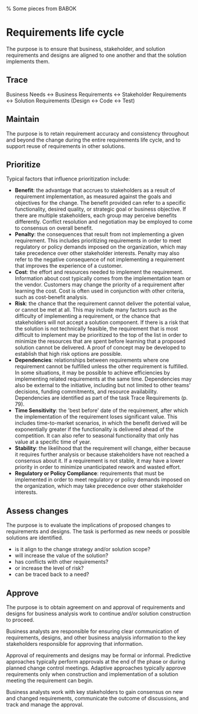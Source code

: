 % Some pieces from BABOK

# Requirements life cycle

The purpose is to ensure that business, stakeholder, and solution requirements and designs are aligned to one another and that the solution implements them.

## Trace  

Business Needs <-> Business Requirements <-> Stakeholder Requirements <-> Solution Requirements (Design <-> Code <-> Test)

## Maintain

The purpose is to retain requirement accuracy and consistency throughout and beyond the change during the entire requirements life cycle, and to support reuse of requirements in other solutions.

## Prioritize

Typical factors that influence prioritization include:

* __Benefit__: the advantage that accrues to stakeholders as a result of requirement implementation, as measured against the goals and objectives for the change. The benefit provided can refer to a specific functionality, desired quality, or strategic goal or business objective. If there are multiple stakeholders, each group may perceive benefits differently. Conflict resolution and negotiation may be employed to come to consensus on overall benefit.
* __Penalty__: the consequences that result from not implementing a given requirement. This includes prioritizing requirements in order to meet regulatory or policy demands imposed on the organization, which may take precedence over other stakeholder interests. Penalty may also refer to the negative consequence of not implementing a requirement that improves the experience of a customer.
* __Cost__: the effort and resources needed to implement the requirement. Information about cost typically comes from the implementation team or the vendor. Customers may change the priority of a requirement after learning the cost. Cost is often used in conjunction with other criteria, such as cost-benefit analysis.
* __Risk__: the chance that the requirement cannot deliver the potential value, or cannot be met at all. This may include many factors such as the difficulty of implementing a requirement, or the chance that stakeholders will not accept a solution component. If there is a risk that the solution is not technically feasible, the requirement that is most difficult to implement may be prioritized to the top of the list in order to minimize the resources that are spent before learning that a proposed solution cannot be delivered. A proof of concept may be developed to establish that high risk options are possible.
* __Dependencies__: relationships between requirements where one requirement cannot be fulfilled unless the other requirement is fulfilled. In some situations, it may be possible to achieve efficiencies by implementing related requirements at the same time. Dependencies may also be external to the initiative, including but not limited to other teams’ decisions, funding commitments, and resource availability. Dependencies are identified as part of the task Trace Requirements (p. 79).
* __Time Sensitivity__: the 'best before' date of the requirement, after which the implementation of the requirement loses significant value. This includes time-to-market scenarios, in which the benefit derived will be exponentially greater if the functionality is delivered ahead of the competition. It can also refer to seasonal functionality that only has value at a specific time of year.
* __Stability__: the likelihood that the requirement will change, either because it requires further analysis or because stakeholders have not reached a consensus about it. If a requirement is not stable, it may have a lower priority in order to minimize unanticipated rework and wasted effort.
* __Regulatory or Policy Compliance__: requirements that must be implemented in order to meet regulatory or policy demands imposed on the organization, which may take precedence over other stakeholder interests.

## Assess changes

The purpose is to evaluate the implications of proposed changes to requirements and designs. The task is performed as new needs or possible solutions are identified.

* is it align to the change strategy and/or solution scope?
* will increase the value of the solution?
* has conflicts with other requirements?
* or increase the level of risk?
* can be traced back to a need?

## Approve

The purpose is to obtain agreement on and approval of requirements and designs for business analysis work to continue and/or solution construction to proceed.

Business analysts are responsible for ensuring clear communication of
requirements, designs, and other business analysis information to the key stakeholders responsible for approving that information.

Approval of requirements and designs may be formal or informal. Predictive approaches typically perform approvals at the end of the phase or during planned change control meetings. Adaptive approaches typically approve requirements only when construction and implementation of a solution meeting the requirement can begin.

Business analysts work with key stakeholders to gain consensus on new and changed requirements, communicate the outcome of discussions, and track and manage the approval.
